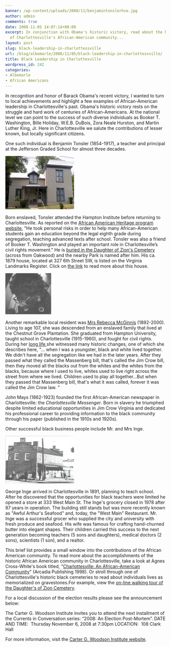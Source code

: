```yaml
---
banner: /wp-content/uploads/2008/11/benjamintonslerhse.jpg
author: admin
comments: true
date: 2008-11-05 14:07:14+00:00
excerpt: In conjunction with Obama's historic victory, read about the historic successes
  of Charlottesville's African-American community...
layout: post
slug: black-leadership-in-charlottessville
url: /blog/albemarle/2008/11/05/black-leadership-in-charlottessville/
title: Black Leadership in Charlottesville
wordpress_id: 242
categories:
- Albemarle
- African Americans
---
```


In recognition and honor of Barack Obama's recent victory, I wanted to turn to local achievements and highlight a few examples of African-American leadership in Charlottesville's past. Obama's historic victory rests on the struggle and hard work of centuries of African-Americans. At the national level we can point to the success of such diverse individuals as Booker T. Washington, Bille Holiday, W.E.B. DuBois, Zora Neale Hurston, and Martin Luther King, Jr. Here in Charlottesville we salute the contributions of lesser known, but locally significant citizens.

One such individual is Benjamin Tonsler (1854-1917), a teacher and principal at the Jefferson Graded School for almost three decades. 

![](/wp-content/uploads/2008/11/benjamintonslerhse.jpg)

Born enslaved, Tonsler attended the Hampton Institute before returning to Charlottesville. As reported on the [African American Heritage program website](http://www.aaheritageva.org/search/sites.php?site_id=600), "He took personal risks in order to help many African-American students gain an education beyond the legal eighth grade during segregation, teaching advanced texts after school. Tonsler was also a friend of Booker T. Washington and played an important role in Charlottesville’s civil rights movement." He is [buried in the Daughter of Zion's Cemetery](http://www.virginia.edu/woodson/projects/aacaac/db/person/details/DOZ:18/) (across from Oakwood) and the nearby Park is named after him. His ca. 1879 house, located at 327 6th Street SW, is listed on the Virginia Landmarks Register. Click on [the link](http://www.dhr.virginia.gov/registers/Cities/Charlottesville/BenTonslerHouseCharlottesvilleMRA_HD_textlist.htm) to read more about this house.



![](/wp-content/uploads/2008/11/rebeccamcginnis.jpg)

Another remarkable local resident was [Mrs Rebecca McGinnis](http://cti.itc.virginia.edu/~aas405b/mcginnis.html) (1892-2000). Living to age 107, she was descended from an enslaved family that lived at the Chestnut Grove Plantation. She graduated from Hampton University, taught school in Charlottesville (1915-1960), and fought for civil rights. During her [long life ](http://cti.itc.virginia.edu/~aas405b/mcginnismem.html)she witnessed many historic changes, one of which she describes here, "... when I was a youngster, black and white lived  together.  We didn't have all the segregation like we had in the later  years.  After they passed what they called the Massenberg bill, that's  called the Jim Crow bill, then they moved all the blacks out from the  whites and the whites from the blacks, because where I used to live,  whites used to live right across the street from where we lived.   Children used to play all together...But when they passed that Massenberg  bill, that's what it was called, forever it was called the Jim Crow law. "

John Mays (1862-1923) founded the first African-American newspaper in Charlottesville: the _Charlottesville Messenger_. Born in slavery he triumphed despite limited educational opportunities in Jim Crow Virginia and dedicated his professional career to providing information to the black community through his paper (published in the 1910s and 1920s).

Other successful black business people include Mr. and Mrs Inge. 

![](/wp-content/uploads/2008/11/ingegrocery.jpg)

George Inge arrived in Charlottesville in 1891, planning to teach school. After he discovered that the opportunities for black teachers were limited he opened a store at 333 West Main St. The Inge's grocery closed in 1978 after 87 years in operation. The building still stands but was more recently known as "Awful Arthur's Seafood" and, today, the "West Main" Restaurant. Mr. Inge was a successful grocer who supplied the city and university with fresh produce and seafood. His wife was famous for crafting hand-churned butter into elegant shapes. Their children carried this success to the next generation becoming teachers (5 sons and daughters), medical doctors (2 sons), scientists (1 son), and a realtor.

This brief list provides a small window into the contributions of the African American community. To read more about the accomplishments of the historic African American community in Charlottesville, take a look at Agnes Cross-White's book titled, "[Charlottesville: An African-American Community](http://www.amazon.com/Charlottesville-VA-African-American-Community-America/dp/0752408895)" (Arcadia Publishing 1998). Or stroll through one of Charlottesville's historic black cemeteries to read about individuals lives as memorialized on gravestones.For example, view the [on-line walking tour of the Daughter's of Zion Cemetery](http://www.virginia.edu/woodson/projects/aacaac/CemSearch_Walking.shtml).

For a local discussion of the election results please see the announcement below:

The Carter G. Woodson Institute invites you to attend the next installment of the Currents in Conversation series: “2008: An Election Post-Mortem”.
DATE AND TIME:  Thursday November 6, 2008 at 7:30pm
LOCATION:  108 Clark Hall

For more information, visit the [Carter G. Woodson Institute website](http://artsandsciences.virginia.edu/woodson/index.html).
